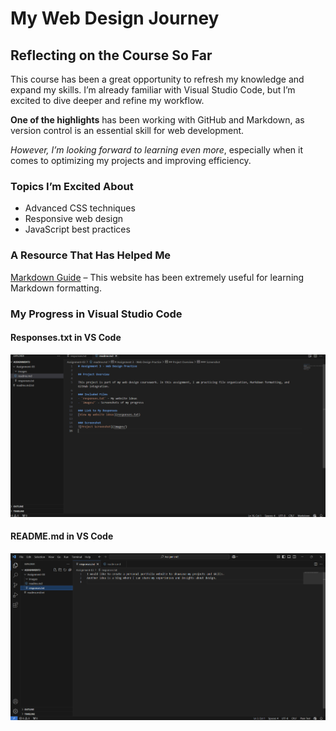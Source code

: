 # My Web Design Journey  

## Reflecting on the Course So Far  

This course has been a great opportunity to refresh my knowledge and expand my skills. I’m already familiar with Visual Studio Code, but I’m excited to dive deeper and refine my workflow.  

**One of the highlights** has been working with GitHub and Markdown, as version control is an essential skill for web development.  

*However, I’m looking forward to learning even more*, especially when it comes to optimizing my projects and improving efficiency.  

### Topics I’m Excited About  
- Advanced CSS techniques  
- Responsive web design  
- JavaScript best practices  

### A Resource That Has Helped Me  
[Markdown Guide](https://www.markdownguide.org/) – This website has been extremely useful for learning Markdown formatting.  

### My Progress in Visual Studio Code  
#### Responses.txt in VS Code  
![Screenshot of responses.txt](images/ss_responses.png)  

#### README.md in VS Code  
![Screenshot of README.md](images/ss_readme.png)  

